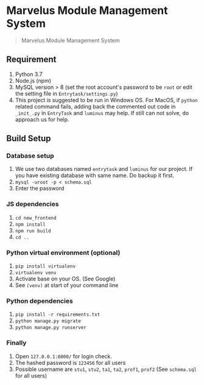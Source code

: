 # Marvelus Module Management System

> Marvelus Module Management System

## Requirement
1. Python 3.7 
2. Node.js (npm)
3. MySQL version > 8 (set the root account's password to be `root` or edit the setting file in `Entrytask/settings.py`)
4. This project is suggested to be run in Windows OS. For MacOS, if `python` related command fails, adding back the 
commented out code in `_init_.py` in `EntryTask` and `luminus` may help. If still can not solve, do approach us for help.

## Build Setup

### Database setup 
1. We use two databases named `entrytask` and `luminus` for our project. If you have existing database with same name. 
Do backup it first.
2. `mysql -uroot -p < schema.sql`
3. Enter the password

### JS dependencies
1. `cd new_frontend`
2. `npm install`
3. `npm run build`
4. `cd ..`

### Python virtual environment (optional)
1. `pip install virtualenv`
2. `virtualenv venv`
3. Activate base on your OS. (See Google)
4. See `(venv)` at start of your command line

### Python dependencies
1. `pip install -r requirements.txt`
2. `python manage.py migrate`
3. `python manage.py runserver`

### Finally
1. Open `127.0.0.1:8000/` for login check. 
2. The hashed password is `123456` for all users
3. Possible username are `stu1`, `stu2`, `ta1`, `ta2`, `prof1`, `prof2` (See `schema.sql` for all users)
